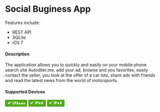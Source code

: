 Social Buginess App
==============================
Features include:
* REST API
* SQLite
* iOS 7

#### Description

The application allows you to quickly and easily on your mobile phone search site Autodiler.me,
add your ad, browse and you favorites, easily contact the seller,
you look at the offer of a car lots, share ads with friends and read the latest news from the world of motorsports. 

#### Supported Devices

![](doc/img/iphone-success.png) ![](doc/img/ipad-success.png) ![](doc/img/ipod-success.png)